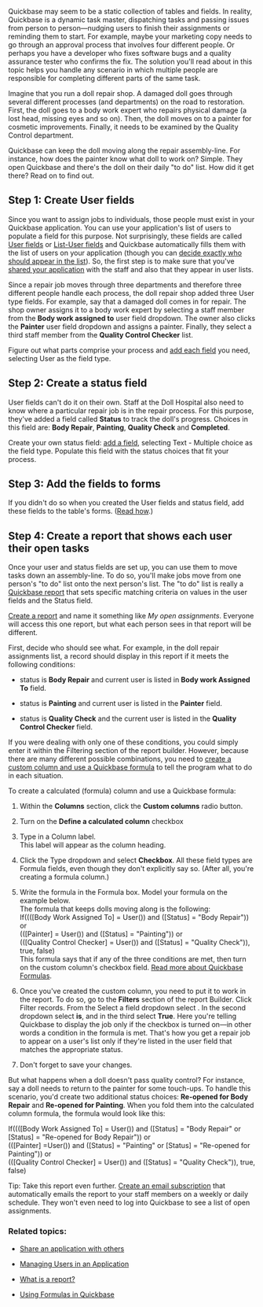 Quickbase may seem to be a static collection of tables and fields. In reality, Quickbase is a dynamic task master, dispatching tasks and passing issues from person to person—nudging users to finish their assignments or reminding them to start. For example, maybe your marketing copy needs to go through an approval process that involves four different people. Or perhaps you have a developer who fixes software bugs and a quality assurance tester who confirms the fix. The solution you'll read about in this topic helps you handle any scenario in which multiple people are responsible for completing different parts of the same task.

Imagine that you run a doll repair shop. A damaged doll goes through several different processes (and departments) on the road to restoration. First, the doll goes to a body work expert who repairs physical damage (a lost head, missing eyes and so on). Then, the doll moves on to a painter for cosmetic improvements. Finally, it needs to be examined by the Quality Control department.

Quickbase can keep the doll moving along the repair assembly-line. For instance, how does the painter know what doll to work on? Simple. They open Quickbase and there's the doll on their daily "to do" list. How did it get there? Read on to find out.

## Step 1: Create User fields

Since you want to assign jobs to individuals, those people must exist in your Quickbase application. You can use your application's list of users to populate a field for this purpose. Not surprisingly, these fields are called [User fields](https://helpv2.quickbase.com/hc/en-us/articles/4570360058132-Manage-Users-in-an-Application-) or [List-User fields](https://helpv2.quickbase.com/hc/en-us/articles/4570332253972-About-List-User-fields-) and Quickbase automatically fills them with the list of users on your application (though you can [decide exactly who should appear in the list](https://helpv2.quickbase.com/hc/en-us/articles/4570277291284-About-User-Fields-#defaultset)). So, the first step is to make sure that you've [shared your application](https://helpv2.quickbase.com/hc/en-us/articles/4570349592852-Sharing-apps-with-other-users-) with the staff and also that they appear in user lists.

Since a repair job moves through three departments and therefore three different people handle each process, the doll repair shop added three User type fields. For example, say that a damaged doll comes in for repair. The shop owner assigns it to a body work expert by selecting a staff member from the **Body work assigned to** user field dropdown. The owner also clicks the **Painter** user field dropdown and assigns a painter. Finally, they select a third staff member from the **Quality Control Checker** list.

Figure out what parts comprise your process and [add each field](https://helpv2.quickbase.com/hc/en-us/articles/4570374838292-Adding-new-fields-) you need, selecting User as the field type.

## Step 2: Create a status field

User fields can't do it on their own. Staff at the Doll Hospital also need to know where a particular repair job is in the repair process. For this purpose, they've added a field called **Status** to track the doll's progress. Choices in this field are: **Body Repair**, **Painting**, **Quality Check** and **Completed**.

Create your own status field: [add a field](https://helpv2.quickbase.com/hc/en-us/articles/4570374838292-Adding-new-fields-), selecting Text - Multiple choice as the field type. Populate this field with the status choices that fit your process.

## Step 3: Add the fields to forms

If you didn't do so when you created the User fields and status field, add these fields to the table's forms. ([Read how](https://helpv2.quickbase.com/hc/en-us/articles/4570300784788-Design-a-Form-).)

## Step 4: Create a report that shows each user their open tasks

Once your user and status fields are set up, you can use them to move tasks down an assembly-line. To do so, you'll make jobs move from one person's "to do" list onto the next person's list. The "to do" list is really a [Quickbase report](https://helpv2.quickbase.com/hc/en-us/articles/4570317429908-About-reports-and-charts-) that sets specific matching criteria on values in the user fields and the Status field.

[Create a report](https://helpv2.quickbase.com/hc/en-us/articles/4570327815572-Create-a-new-report-) and name it something like _My open assignments_. Everyone will access this one report, but what each person sees in that report will be different.

First, decide who should see what. For example, in the doll repair assignments list, a record should display in this report if it meets the following conditions:

-   status is **Body Repair** and current user is listed in **Body work Assigned To** field.
    
-   status is **Painting** and current user is listed in the **Painter** field.
    
-   status is **Quality Check** and the current user is listed in the **Quality Control Checker** field.
    

If you were dealing with only one of these conditions, you could simply enter it within the Filtering section of the report builder. However, because there are many different possible combinations, you need to [create a custom column and use a Quickbase formula](https://helpv2.quickbase.com/hc/en-us/articles/4570272620052-Using-a-report-formula-) to tell the program what to do in each situation.

To create a calculated (formula) column and use a Quickbase formula:

1.  Within the **Columns** section, click the **Custom columns** radio button.
    
2.  Turn on the **Define a calculated column** checkbox
    
3.  Type in a Column label.  
    This label will appear as the column heading.
    
4.  Click the Type dropdown and select **Checkbox**. All these field types are Formula fields, even though they don't explicitly say so. (After all, you're creating a formula column.)
    
5.  Write the formula in the Formula box. Model your formula on the example below.    
    The formula that keeps dolls moving along is the following:  
    If(((\[Body Work Assigned To\] = User()) and (\[Status\] = "Body Repair")) or  
    ((\[Painter\] = User()) and (\[Status\] = "Painting")) or  
    ((\[Quality Control Checker\] = User()) and (\[Status\] = "Quality Check")), true, false)  
    This formula says that if any of the three conditions are met, then turn on the custom column's checkbox field. [Read more about Quickbase Formulas](https://helpv2.quickbase.com/hc/en-us/articles/4570376002580-Using-Formulas-in-Quickbase-).
    
6.  Once you've created the custom column, you need to put it to work in the report. To do so, go to the **Filters** section of the report Builder. Click Filter records. From the Select a field dropdown select **<Custom Column>**. In the second dropdown select **is**, and in the third select **True**. Here you're telling Quickbase to display the job only if the checkbox is turned on—in other words a condition in the formula is met. That's how you get a repair job to appear on a user's list only if they're listed in the user field that matches the appropriate status.
    
7.  Don't forget to save your changes.
    

But what happens when a doll doesn't pass quality control? For instance, say a doll needs to return to the painter for some touch-ups. To handle this scenario, you'd create two additional status choices: **Re-opened for Body Repair** and **Re-opened for Painting**. When you fold them into the calculated column formula, the formula would look like this:

If(((\[Body Work Assigned To\] = User()) and (\[Status\] = "Body Repair" or \[Status\] = "Re-opened for Body Repair")) or  
((\[Painter\] =User()) and (\[Status\] = "Painting" or \[Status\] = "Re-opened for Painting")) or  
((\[Quality Control Checker\] = User()) and (\[Status\] = "Quality Check")), true, false)

Tip: Take this report even further. [Create an email subscription](https://helpv2.quickbase.com/hc/en-us/articles/4570283676052-Create-a-Report-Subscription-) that automatically emails the report to your staff members on a weekly or daily schedule. They won't even need to log into Quickbase to see a list of open assignments.

### Related topics:

-   [Share an application with others](https://helpv2.quickbase.com/hc/en-us/articles/4570349592852-Sharing-apps-with-other-users-)
    
-   [Managing Users in an Application](https://helpv2.quickbase.com/hc/en-us/articles/4570360058132-Manage-Users-in-an-Application-)
    
-   [What is a report?](https://helpv2.quickbase.com/hc/en-us/articles/4570317429908-About-reports-and-charts-)
    
-   [Using Formulas in Quickbase](https://helpv2.quickbase.com/hc/en-us/articles/4570376002580-Using-Formulas-in-Quickbase-)